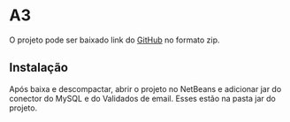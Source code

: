 # A3
O projeto pode ser baixado link do [GitHub](https://github.com/petreg/a3_modelagem/archive/refs/heads/develop.zip) no formato zip.

## Instalação
Após baixa e descompactar, abrir o projeto no NetBeans e adicionar jar do conector do MySQL e do Validados de email.
Esses estão na pasta jar do projeto.

